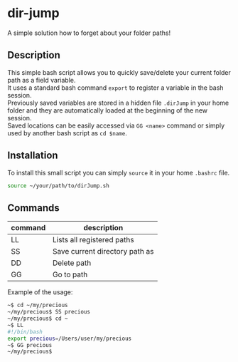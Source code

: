 # dir-jump

A simple solution how to forget about your folder paths!

## Description

This simple bash script allows you to quickly save/delete your current folder path as a field variable.  
It uses a standard bash command `export` to register a variable in the bash session.  
Previously saved variables are stored in a hidden file `.dirJump` in your home folder and they are automatically loaded at the beginning of the new session.  
Saved locations can be easily accessed via `GG <name>` command or simply used by another bash script as `cd $name`.

## Installation

To install this small script you can simply `source` it in your home `.bashrc` file.

```bash
source ~/your/path/to/dirJump.sh
```

## Commands

| command   | description                           |
|-----------|---------------------------------------|
| LL        | Lists all registered paths            |
| SS <name> | Save current directory path as <name> |
| DD <name> | Delete path <name>                    |
| GG <name> | Go to path <name>                     |

Example of the usage:  
```bash
~$ cd ~/my/precious
~/my/precious$ SS precious
~/my/precious$ cd ~
~$ LL
#!/bin/bash
export precious=/Users/user/my/precious
~$ GG precious
~/my/precious$ 
```
